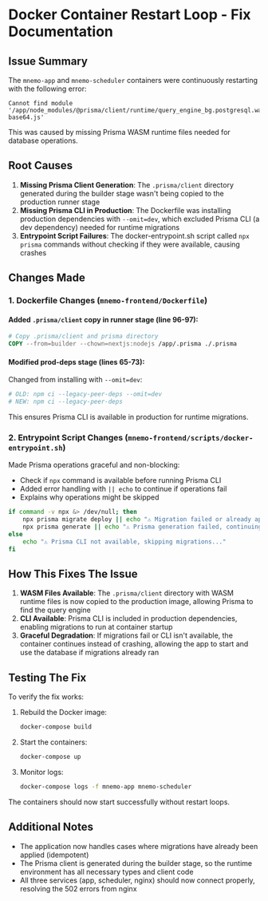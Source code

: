 # Docker Container Restart Loop - Fix Documentation

## Issue Summary

The `mnemo-app` and `mnemo-scheduler` containers were continuously restarting with the following error:

```
Cannot find module '/app/node_modules/@prisma/client/runtime/query_engine_bg.postgresql.wasm-base64.js'
```

This was caused by missing Prisma WASM runtime files needed for database operations.

## Root Causes

1. **Missing Prisma Client Generation**: The `.prisma/client` directory generated during the builder stage wasn't being copied to the production runner stage
2. **Missing Prisma CLI in Production**: The Dockerfile was installing production dependencies with `--omit=dev`, which excluded Prisma CLI (a dev dependency) needed for runtime migrations
3. **Entrypoint Script Failures**: The docker-entrypoint.sh script called `npx prisma` commands without checking if they were available, causing crashes

## Changes Made

### 1. **Dockerfile Changes** (`mnemo-frontend/Dockerfile`)

#### Added `.prisma/client` copy in runner stage (line 96-97):
```dockerfile
# Copy .prisma/client and prisma directory
COPY --from=builder --chown=nextjs:nodejs /app/.prisma ./.prisma
```

#### Modified prod-deps stage (lines 65-73):
Changed from installing with `--omit=dev`:
```dockerfile
# OLD: npm ci --legacy-peer-deps --omit=dev
# NEW: npm ci --legacy-peer-deps
```

This ensures Prisma CLI is available in production for runtime migrations.

### 2. **Entrypoint Script Changes** (`mnemo-frontend/scripts/docker-entrypoint.sh`)

Made Prisma operations graceful and non-blocking:
- Check if `npx` command is available before running Prisma CLI
- Added error handling with `|| echo` to continue if operations fail
- Explains why operations might be skipped

```bash
if command -v npx &> /dev/null; then
    npx prisma migrate deploy || echo "⚠️ Migration failed or already applied, continuing..."
    npx prisma generate || echo "⚠️ Prisma generation failed, continuing..."
else
    echo "⚠️ Prisma CLI not available, skipping migrations..."
fi
```

## How This Fixes The Issue

1. **WASM Files Available**: The `.prisma/client` directory with WASM runtime files is now copied to the production image, allowing Prisma to find the query engine
2. **CLI Available**: Prisma CLI is included in production dependencies, enabling migrations to run at container startup
3. **Graceful Degradation**: If migrations fail or CLI isn't available, the container continues instead of crashing, allowing the app to start and use the database if migrations already ran

## Testing The Fix

To verify the fix works:

1. Rebuild the Docker image:
   ```bash
   docker-compose build
   ```

2. Start the containers:
   ```bash
   docker-compose up
   ```

3. Monitor logs:
   ```bash
   docker-compose logs -f mnemo-app mnemo-scheduler
   ```

The containers should now start successfully without restart loops.

## Additional Notes

- The application now handles cases where migrations have already been applied (idempotent)
- The Prisma client is generated during the builder stage, so the runtime environment has all necessary types and client code
- All three services (app, scheduler, nginx) should now connect properly, resolving the 502 errors from nginx
